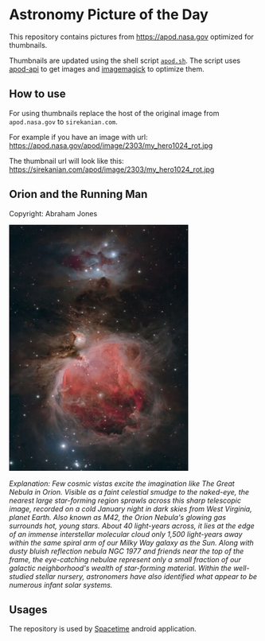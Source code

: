 # Astronomy Picture of the Day

This repository contains pictures from https://apod.nasa.gov optimized for thumbnails.

Thumbnails are updated using the shell script [`apod.sh`](apod.sh). The script
uses [apod-api](https://github.com/nasa/apod-api) to get images and [imagemagick](https://imagemagick.org) to
optimize them.

## How to use

For using thumbnails replace the host of the original image from `apod.nasa.gov` to `sirekanian.com`.

For example if you have an image with url:<br>
https://apod.nasa.gov/apod/image/2303/my_hero1024_rot.jpg

The thumbnail url will look like this:<br>
https://sirekanian.com/apod/image/2303/my_hero1024_rot.jpg

## Orion and the Running Man

Copyright: Abraham Jones

[![the picture of the day][1]][2]

_Explanation: Few cosmic vistas excite the imagination like The Great Nebula in Orion. Visible as a faint celestial smudge to the naked-eye, the nearest large star-forming region sprawls across this sharp telescopic image, recorded on a cold January night in dark skies from West Virginia, planet Earth. Also known as M42, the Orion Nebula's glowing gas surrounds hot, young stars. About 40 light-years across, it lies at the edge of an immense interstellar molecular cloud only 1,500 light-years away within the same spiral arm of our Milky Way galaxy as the Sun. Along with dusty bluish reflection nebula NGC 1977 and friends near the top of the frame, the eye-catching nebulae represent only a small fraction of our galactic neighborhood's wealth of star-forming material. Within the well-studied stellar nursery, astronomers have also identified what appear to be numerous infant solar systems._

## Usages

The repository is used by [Spacetime][3] android application.

[1]: image/2303/my_hero1024_rot.jpg

[2]: https://apod.nasa.gov/apod/image/2303/my_hero1024_rot.jpg

[3]: https://github.com/sirekanian/spacetime
